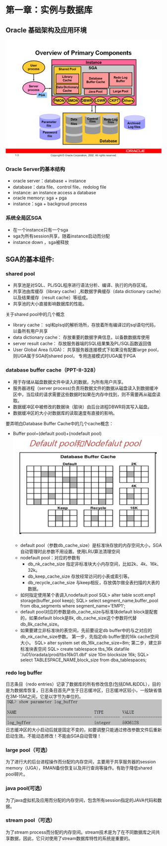 # 第一章：实例与数据库

## Oracle 基础架构及应用环境
![components](resources/components.png)

### Oracle Server的基本结构
* oracle server：database + instance
* database：data file、control file、redolog file
* instance: an instance access a database
* oracle memory: sga + pga
* instance：sga + backgroud process

### 系统全局区SGA
* 在一个instance只有一个sga
* sga为所有session共享，随着instance启动而分配
* instance down ，sga被释放


## SGA的基本组件:
### shared pool
* 共享池是对SQL、PL/SQL程序进行语法分析、编译、执行的内存区域。
* 共享池由库缓存（library cache）,和数据字典缓存（data dictionary cache）以及结果缓存（result cache）等组成。
* 共享池的大小直接影响数据库的性能。

关于shared pool中的几个概念
* library cache：
  sql和plsql的解析场所，存放着所有编译过的sql语句代码，以备所有用户共享
* data dictionary cache：
  存放重要的数据字典信息，以备数数据库使用
* server result cache：
  存放服务器端的SQL结果集及PL/SQL函数返回值
* User Global Area (UGA)：
  共享服务器连接模式下如果没有配置large pool，则UGA属于SGA的shared pool， 专用连接模式时UGA属于PGA



### database buffer cache（PPT-II-328）
* 用于存储从磁盘数据文件中读入的数据，为所有用户共享。
* 服务器进程（server process)负责将数据文件的数据从磁盘读入到数据缓冲区中，当后续的请求需要这些数据时如果在内存中找到，则不需要再从磁盘读取。
* 数据缓冲区中被修改的数据块（脏块）由后台进程DBWR将其写入磁盘。
* 数据缓冲区的大小对数据库的读取速度有直接的影响。

要弄明白Database Buffer Cache中的几个cache概念：
* Buffer pool=(default pool)+(nodefault pool)
![databaseBufferCache](resources/databaseBufferCache.png)

  * default pool（参数db_cache_size）是标准块存放的内存空间大小，SGA自动管理时此参数不用设置。使用LRU算法清理空间
  * nodefault pool：对应的参数有
    * db_nk_cache_size   指定非标准块大小内存空间，比如2k、4k、16k、32k。
    * db_keep_cache_size   存放经常访问的小表或索引等。
    * db_recycle_cache_size   与keep相反，存放偶尔做全表扫描的大表的数据。
  * 如何指定使用某个表调入nodefault pool
SQL> alter table scott.emp1 storage(buffer_pool keep);
SQL>
select segment_name,buffer_pool from dba_segments where segment_name='EMP1';
  * default pool对应的参数是db_cache_size与标准块default block是配套的，如果default block是8k, db_cache_size这个参数将代替db_8k_cache_size。
  * 如果要建立非标准块的表空间，先前要设定db buffer中的与之对应的db_nk_cache_size参数。
第一步，先指定db buffer里的16k cache空间大小。
SQL> alter system set db_16k_cache_size=8m;
第二步，建立非标准块表空间
SQL> create tablespace tbs_16k datafile '/u01/oradata/prod/tbs16k01.dbf' size 10m blocksize 16k;
SQL> select TABLESPACE_NAME,block_size from dba_tablespaces;

### redo log buffer
日志条目（redo entries）记录了数据库的所有修改信息(包括DML和DDL），目的是为数据库恢复，日志条目首先产生于日志缓冲区，日志缓冲区较小，一般缺省值在3M-15M之间，它是以字节为单位的。
![redoLogBuffer](resources/redoLogBuffer.png)
日志缓冲区的大小启动后就是固定不变的，如要调整只能通过修改参数文件后重新启动生效。不能动态修改！不能由SGA自动管理！

### large pool（可选）
为了进行大的后台进程操作而分配的内存空间，主要用于共享服务器的session memory（UGA），RMAN备份恢复以及并行查询等操作。有助于降低shared pool碎片。

### java pool(可选）
为了java虚拟机及应用而分配的内存空间，包含所有session指定的JAVA代码和数据。

### stream pool（可选）
为了stream process而分配的内存空间。stream技术是为了在不同数据库之间共享数据，因此，它只对使用了stream数据库特性的系统是重要的。
